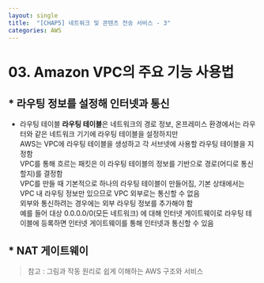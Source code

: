 ```yaml
---
layout: single
title:  "[CHAP5] 네트워크 및 콘텐츠 전송 서비스 - 3"
categories: AWS
---
```


# 03. Amazon VPC의 주요 기능 사용법

## * 라우팅 정보를 설정해 인터넷과 통신

- 라우팅 테이블
**라우팅 테이블**은 네트워크의 경로 정보, 온프레미스 환경에서는 라우터와 같은 네트워크 기기에 라우팅 테이블을 설정하지만  
AWS는 VPC에 라우팅 테이블을 생성하고 각 서브넷에 사용할 라우팅 테이블을 지정함  
VPC를 통해 흐르는 패킷은 이 라우팅 테이블의 정보를 기반으로 경로(어디로 통신할지)를 결정함  
VPC를 만들 때 기본적으로 하나의 라우팅 테이블이 만들어짐, 기본 상태에서는 VPC 내 라우팅 정보만 있으므로 VPC 외부로는 통신할 수 없음  
외부와 통신하려는 경우에는 외부 라우팅 정보를 추가해야 함  
예를 들어 대상 0.0.0.0/0(모든 네트워크) 에 대해 인터넷 게이트웨이로 라우팅 테이블에 등록하면 인터넷 게이트웨이를 통해 인터넷과 통신할 수 있음  




## * NAT 게이트웨이

  


> 참고 : 그림과 작동 원리로 쉽게 이해하는 AWS 구조와 서비스